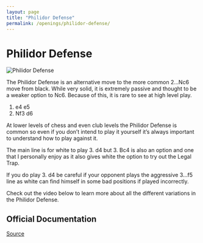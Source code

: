 ```yaml
---
layout: page
title: "Philidor Defense"
permalink: /openings/philidor-defense/
---
```

# Philidor Defense


![Philidor Defense](/philidor-defense.jpg)


The Philidor Defense is an alternative move to the more common 2…Nc6 move from black. While very solid, it is extremely passive and thought to be a weaker option to Nc6. Because of this, it is rare to see at high level play.

1. e4 e5
2. Nf3 d6

At lower levels of chess and even club levels the Philidor Defense is common so even if you don’t intend to play it yourself it’s always important to understand how to play against it.

The main line is for white to play 3. d4 but 3. Bc4 is also an option and one that I personally enjoy as it also gives white the option to try out the Legal Trap.

If you do play 3. d4 be careful if your opponent plays the aggressive 3…f5 line as white can find himself in some bad positions if played incorrectly.

Check out the video below to learn more about all the different variations in the Philidor Defense.







## Official Documentation
[Source](https://www.thechesswebsite.com/philidor-defense/)

